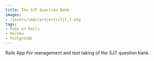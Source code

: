 ```yaml
---
title: The SJT Question Bank
images:
- /assets/imgs/projects/sjt_1.png
tags:
- Ruby on Rails
- Heroku
- PostgreSQL
---
```


Rails App For management and test taking of the SJT question bank.
